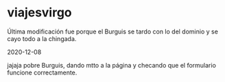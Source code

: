 # viajesvirgo

Última modificación fue porque el Burguis se tardo con lo del dominio y se cayo todo a la chingada.

2020-12-08

jajaja pobre Burguis, dando mtto a la página y checando que el formulario funcione correctamente.

